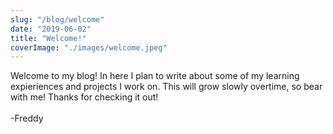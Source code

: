 ```yaml
---
slug: "/blog/welcome"
date: "2019-06-02"
title: "Welcome!"
coverImage: "./images/welcome.jpeg"
---
```


Welcome to my blog! In here I plan to write about some of my learning expieriences and projects I work on.
This will grow slowly overtime, so bear with me!
Thanks for checking it out!
<br/>
<br/>
-Freddy